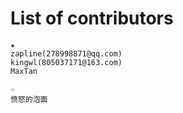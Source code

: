 List of contributors
=====================

    ★
    zapline(278998871@qq.com)
    kingwl(805037171@163.com)
    MaxTan

    ☆
    愤怒的泡面
    